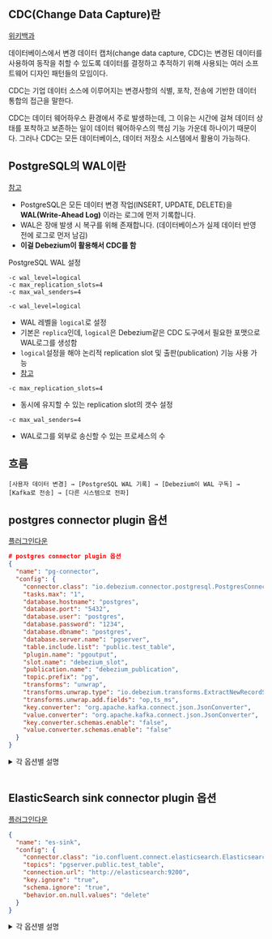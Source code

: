 ## CDC(Change Data Capture)란

[위키백과](https://ko.wikipedia.org/wiki/%EB%B3%80%EA%B2%BD_%EB%8D%B0%EC%9D%B4%ED%84%B0_%EC%BA%A1%EC%B2%98)

데이터베이스에서 변경 데이터 캡처(change data capture, CDC)는 변경된 데이터를 사용하여 동작을 취할 수 있도록 데이터를 결정하고 추적하기 위해 사용되는 여러 소프트웨어 디자인 패턴들의 모임이다.

CDC는 기업 데이터 소스에 이루어지는 변경사항의 식별, 포착, 전송에 기반한 데이터 통합의 접근을 말한다.

CDC는 데이터 웨어하우스 환경에서 주로 발생하는데, 그 이유는 시간에 걸쳐 데이터 상태를 포착하고 보존하는 일이 데이터 웨어하우스의 핵심 기능 가운데 하나이기 때문이다. 그러나 CDC는 모든 데이터베이스, 데이터 저장소 시스템에서 활용이 가능하다.

## PostgreSQL의 WAL이란

[참고](https://tmaxtibero.blog/postgreql-wal/)

- PostgreSQL은 모든 데이터 변경 작업(INSERT, UPDATE, DELETE)을 **WAL(Write-Ahead Log)** 이라는 로그에 먼저 기록합니다.
- WAL은 장애 발생 시 복구를 위해 존재합니다. (데이터베이스가 실제 데이터 반영 전에 로그로 먼저 남김)
- **이걸 Debezium이 활용해서 CDC를 함**

PostgreSQL WAL 설정

```
-c wal_level=logical
-c max_replication_slots=4
-c max_wal_senders=4
```

`-c wal_level=logical`

- WAL 레벨을 `logical`로 설정
- 기본은 `replica`인데, `logical`은 Debezium같은 CDC 도구에서 필요한 포맷으로 WAL로그를 생성함
- `logical`설정을 해야 논리적 replication slot 및 출판(publication) 기능 사용 가능
- [참고](https://kimdubi.github.io/postgresql/pg_wal_level/)

`-c max_replication_slots=4`

- 동시에 유지할 수 있는 replication slot의 갯수 설정

`-c max_wal_senders=4`

- WAL로그를 외부로 송신할 수 있는 프로세스의 수

## 흐름

```
[사용자 데이터 변경] → [PostgreSQL WAL 기록] → [Debezium이 WAL 구독] → [Kafka로 전송] → [다른 시스템으로 전파]
```

## postgres connector plugin 옵션
[플러그인다운](https://www.confluent.io/hub/debezium/debezium-connector-postgresql)
```json
# postgres connector plugin 옵션
{
  "name": "pg-connector",
  "config": {
    "connector.class": "io.debezium.connector.postgresql.PostgresConnector",
    "tasks.max": "1",
    "database.hostname": "postgres",
    "database.port": "5432",
    "database.user": "postgres",
    "database.password": "1234",
    "database.dbname": "postgres",
    "database.server.name": "pgserver",
    "table.include.list": "public.test_table",
    "plugin.name": "pgoutput",
    "slot.name": "debezium_slot",
    "publication.name": "debezium_publication",
    "topic.prefix": "pg",
    "transforms": "unwrap",
    "transforms.unwrap.type": "io.debezium.transforms.ExtractNewRecordState",
    "transforms.unwrap.add.fields": "op,ts_ms",
    "key.converter": "org.apache.kafka.connect.json.JsonConverter",
    "value.converter": "org.apache.kafka.connect.json.JsonConverter",
    "key.converter.schemas.enable": "false",
    "value.converter.schemas.enable": "false"
  }
}
```

<details>
<summary>각 옵션별 설명</summary>
<div markdown="1">
`"connector.class": "io.debezium.connector.postgresql.PostgresConnector"`

- 사용하려는 커넥터 클래스

`"tasks.max": "1"`

- 최대 병렬 작업(Task) 개수

- 1로 설정하면 한 작업만 실행 (보통 단일 데이터베이스 커넥터는 1로 설정)

```
"database.hostname": "postgres"

`"database.port": "5432"

`"database.user": "postgres"

`"database.password": "1234"

`"database.dbname": "postgres"
```

- db 정보

`"database.server.name": "pgserver"`

- Kafka 토픽 이름 생성 시 접두어 역할

- 예) "pgserver.public.test_table" 와 같은 토픽 이름 생성

`"table.include.list": "public.test_table"`

- CDC를 적용할 테이블 목록 (스키마명.테이블명 형식)
- 지정한 테이블만 변경 감지(여러개 추가시 ,(콤마) 추가)

`"plugin.name": "pgoutput"`

- PostgreSQL의 Logical Decoding 플러그인 이름
- PostgreSQL 10 이상은 기본적으로 pgoutput 사용

`"slot.name": "debezium_slot"`

- PostgreSQL에서 사용되는 Logical Replication Slot 이름
- CDC 상태 유지용

`"publication.name": "debezium_publication"`

- PostgreSQL의 Publication 이름
- Logical Replication을 위해 생성한 Publication 이름과 동일해야 함

`"topic.prefix": "pg"`

- Kafka 토픽 이름 앞에 붙는 접두어
- 예) "pg.public.test_table" 토픽 생성

`"transforms": "unwrap"`

- 메시지 변환(transform) 설정 이름
- 아래에서 unwrap 변환을 사용함을 의미

`"transforms.unwrap.type": "io.debezium.transforms.ExtractNewRecordState"`

- Debezium 메시지에서 실제 변경된 데이터만 추출하는 변환 클래스
- 기본 메시지 구조에서 envelope를 벗겨내 실제 레코드 상태로 변환

`"transforms.unwrap.add.fields": "op,ts_ms"`

- 언랩 변환 시 추가로 포함할 필드 지정
- op: 작업 유형 (c: create, u: update, d: delete)
- ts_ms: 변경 발생 타임스탬프 (밀리초 단위)

`"key.converter": "org.apache.kafka.connect.json.JsonConverter"`

- Kafka 메시지 키 변환기 지정 (여기선 JSON 포맷 사용)

`"value.converter": "org.apache.kafka.connect.json.JsonConverter"`

- Kafka 메시지 값 변환기 지정 (여기선 JSON 포맷 사용)

`"key.converter.schemas.enable": "false"`

- Kafka 키에 스키마 포함 여부 (false면 포함 안함)

`"value.converter.schemas.enable": "false"`

- Kafka 값에 스키마 포함 여부 (false면 포함 안함)
</div>
</details>
<br>

## ElasticSearch sink connector plugin 옵션
[플러그인다운](https://www.confluent.io/hub/confluentinc/kafka-connect-elasticsearch)
```json
{
  "name": "es-sink",
  "config": {
    "connector.class": "io.confluent.connect.elasticsearch.ElasticsearchSinkConnector",
    "topics": "pgserver.public.test_table",
    "connection.url": "http://elasticsearch:9200",
    "key.ignore": "true",
    "schema.ignore": "true",
    "behavior.on.null.values": "delete"
  }
}
```

<details>
<summary>각 옵션별 설명</summary>
<div markdown="1">

`"connector.class": "io.confluent.connect.elasticsearch.ElasticsearchSinkConnector"`

- 사용할 커넥터 클래스

`"topics": "pgserver.public.test_table"`

- Kafka로부터 데이터를 가져올 토픽 이름
- 이 토픽의 메시지를 Elasticsearch에서 씀

`"connection.url": "http://elasticsearch:9200"`

- 연결할 Elasticsearch 서버 url

`"key.ignore": "true"`

- Kafka 메시지의 key를 무시하고 value만 사용. Elasticsearch에 문서를 저장할 때 ID로 key를 쓰지 않겠다는 의미.

`"schema.ignore": "true"`

- Kafka 메시지의 스키마 정보를 무시하고, 단순한 JSON으로 처리. (Avro, Schema Registry 등을 쓰지 않을 때 유용)

`"behavior.on.null.values": "delete"`

- Kafka 메시지의 value가 null일 경우, Elasticsearch에서 해당 document를 삭제.
- 즉, Debezium에서 tombstone 메시지나 delete 이벤트가 왔을 때 이를 삭제로 처리.

</div>
</details>
<br>
